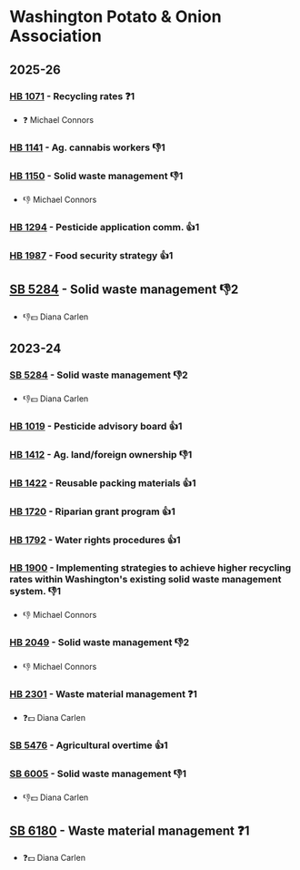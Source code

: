 # Washington Potato & Onion Association
## 2025-26

### [HB 1071](/bill/2025-26/hb/1071/) - Recycling rates   ❓1
* ❓ Michael Connors

### [HB 1141](/bill/2025-26/hb/1141/) - Ag. cannabis workers  👎1 

### [HB 1150](/bill/2025-26/hb/1150/) - Solid waste management  👎1 
* 👎 Michael Connors

### [HB 1294](/bill/2025-26/hb/1294/) - Pesticide application comm. 👍1  

### [HB 1987](/bill/2025-26/hb/1987/) - Food security strategy 👍1  

## [SB 5284](/bill/2025-26/sb/5284/) - Solid waste management  👎2 
* 👎💵 Diana Carlen

## 2023-24

### [SB 5284](/bill/2023-24/sb/5284/) - Solid waste management  👎2 
* 👎💵 Diana Carlen

### [HB 1019](/bill/2023-24/hb/1019/) - Pesticide advisory board 👍1  

### [HB 1412](/bill/2023-24/hb/1412/) - Ag. land/foreign ownership  👎1 

### [HB 1422](/bill/2023-24/hb/1422/) - Reusable packing materials 👍1  

### [HB 1720](/bill/2023-24/hb/1720/) - Riparian grant program 👍1  

### [HB 1792](/bill/2023-24/hb/1792/) - Water rights procedures 👍1  

### [HB 1900](/bill/2023-24/hb/1900/) - Implementing strategies to achieve higher recycling rates within Washington's existing solid waste management system.  👎1 
* 👎 Michael Connors

### [HB 2049](/bill/2023-24/hb/2049/) - Solid waste management  👎2 
* 👎 Michael Connors

### [HB 2301](/bill/2023-24/hb/2301/) - Waste material management   ❓1
* ❓💵 Diana Carlen

### [SB 5476](/bill/2023-24/sb/5476/) - Agricultural overtime 👍1  

### [SB 6005](/bill/2023-24/sb/6005/) - Solid waste management  👎1 
* 👎💵 Diana Carlen

## [SB 6180](/bill/2023-24/sb/6180/) - Waste material management   ❓1
* ❓💵 Diana Carlen
